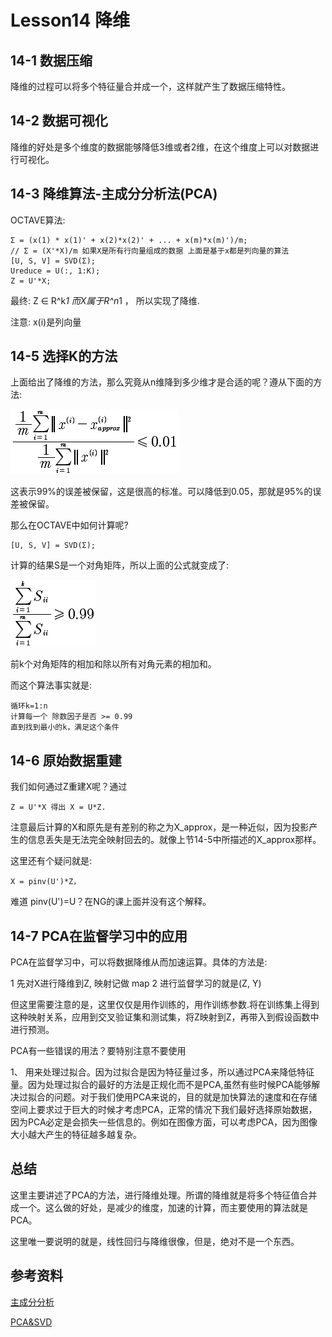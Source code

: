 # Lesson14 降维

## 14-1 数据压缩
降维的过程可以将多个特征量合并成一个，这样就产生了数据压缩特性。

## 14-2 数据可视化
降维的好处是多个维度的数据能够降低3维或者2维，在这个维度上可以对数据进行可视化。

## 14-3 降维算法-主成分分析法(PCA)
OCTAVE算法:

	Σ = (x(1) * x(1)' + x(2)*x(2)' + ... + x(m)*x(m)')/m;
	// Σ = (X'*X)/m 如果X是所有行向量组成的数据 上面是基于x都是列向量的算法
	[U, S, V] = SVD(Σ);
	Ureduce = U(:, 1:K);
	Z = U'*X;
	
最终: Z ∈ R^k*1 而X属于R^n*1 ， 所以实现了降维.

注意: x(i)是列向量

## 14-5 选择K的方法
上面给出了降维的方法，那么究竟从n维降到多少维才是合适的呢？遵从下面的方法:

![](../../res/quant/14_1.png)

这表示99%的误差被保留，这是很高的标准。可以降低到0.05，那就是95%的误差被保留。

那么在OCTAVE中如何计算呢?

	[U, S, V] = SVD(Σ);
	
计算的结果S是一个对角矩阵，所以上面的公式就变成了:

![](../../res/quant/14_2.png)

前k个对角矩阵的相加和除以所有对角元素的相加和。

而这个算法事实就是:

	循环k=1:n
	计算每一个 除数因子是否 >= 0.99
	直到找到最小的k，满足这个条件
	
## 14-6 原始数据重建
我们如何通过Z重建X呢？通过 

	Z = U'*X 得出 X = U*Z.
	
注意最后计算的X和原先是有差别的称之为X_approx，是一种近似，因为投影产生的信息丢失是无法完全映射回去的。就像上节14-5中所描述的X_approx那样。

这里还有个疑问就是:

	X = pinv(U')*Z，
	
难道 pinv(U')=U？在NG的课上面并没有这个解释。
	
## 14-7 PCA在监督学习中的应用
PCA在监督学习中，可以将数据降维从而加速运算。具体的方法是:

1 先对X进行降维到Z, 映射记做 map
2 进行监督学习的就是(Z, Y)

但这里需要注意的是，这里仅仅是用作训练的，用作训练参数.将在训练集上得到这种映射关系，应用到交叉验证集和测试集，将Z映射到Z，再带入到假设函数中进行预测。

PCA有一些错误的用法？要特别注意不要使用

1、 用来处理过拟合。因为过拟合是因为特征量过多，所以通过PCA来降低特征量。因为处理过拟合的最好的方法是正规化而不是PCA,虽然有些时候PCA能够解决过拟合的问题。对于我们使用PCA来说的，目的就是加快算法的速度和在存储空间上要求过于巨大的时候才考虑PCA，正常的情况下我们最好选择原始数据，因为PCA必定是会损失一些信息的。例如在图像方面，可以考虑PCA，因为图像大小越大产生的特征越多越复杂。


## 总结
这里主要讲述了PCA的方法，进行降维处理。所谓的降维就是将多个特征值合并成一个。这么做的好处，是减少的维度，加速的计算，而主要使用的算法就是PCA。

这里唯一要说明的就是，线性回归与降维很像，但是，绝对不是一个东西。

## 参考资料
[主成分分析](http://blog.csdn.net/xiaoyu714543065/article/details/7832132)

[PCA&SVD](http://blog.csdn.net/xiaoyu714543065/article/details/7845251)